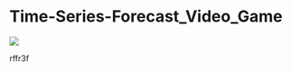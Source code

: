 # Time-Series-Forecast_Video_Game

![](https://i0.wp.com/workingcasual.com/wp-content/uploads/2024/02/PS5-Deep-Earth-DualSense.png?ssl=1)

rffr3f
